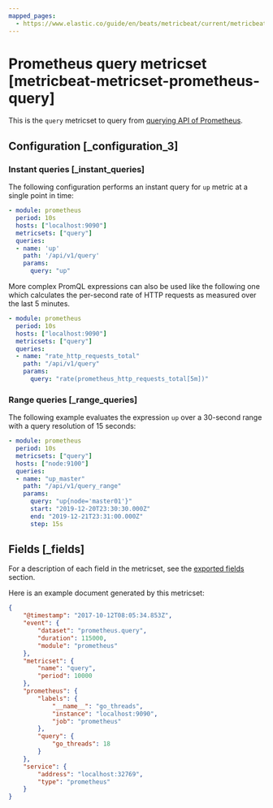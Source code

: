 ```yaml
---
mapped_pages:
  - https://www.elastic.co/guide/en/beats/metricbeat/current/metricbeat-metricset-prometheus-query.html
---
```


<!-- This file is generated! See scripts/docs_collector.py -->

# Prometheus query metricset [metricbeat-metricset-prometheus-query]

This is the `query` metricset to query from [querying API of Prometheus](https://prometheus.io/docs/prometheus/latest/querying/api/#expression-queries).


## Configuration [_configuration_3]


### Instant queries [_instant_queries]

The following configuration performs an instant query for `up` metric at a single point in time:

```yaml
- module: prometheus
  period: 10s
  hosts: ["localhost:9090"]
  metricsets: ["query"]
  queries:
  - name: 'up'
    path: '/api/v1/query'
    params:
      query: "up"
```

More complex PromQL expressions can also be used like the following one which calculates the per-second rate of HTTP requests as measured over the last 5 minutes.

```yaml
- module: prometheus
  period: 10s
  hosts: ["localhost:9090"]
  metricsets: ["query"]
  queries:
  - name: "rate_http_requests_total"
    path: "/api/v1/query"
    params:
      query: "rate(prometheus_http_requests_total[5m])"
```


### Range queries [_range_queries]

The following example evaluates the expression `up` over a 30-second range with a query resolution of 15 seconds:

```yaml
- module: prometheus
  period: 10s
  metricsets: ["query"]
  hosts: ["node:9100"]
  queries:
  - name: "up_master"
    path: "/api/v1/query_range"
    params:
      query: "up{node='master01'}"
      start: "2019-12-20T23:30:30.000Z"
      end: "2019-12-21T23:31:00.000Z"
      step: 15s
```

## Fields [_fields]

For a description of each field in the metricset, see the [exported fields](/reference/metricbeat/exported-fields-prometheus.md) section.

Here is an example document generated by this metricset:

```json
{
    "@timestamp": "2017-10-12T08:05:34.853Z",
    "event": {
        "dataset": "prometheus.query",
        "duration": 115000,
        "module": "prometheus"
    },
    "metricset": {
        "name": "query",
        "period": 10000
    },
    "prometheus": {
        "labels": {
            "__name__": "go_threads",
            "instance": "localhost:9090",
            "job": "prometheus"
        },
        "query": {
            "go_threads": 18
        }
    },
    "service": {
        "address": "localhost:32769",
        "type": "prometheus"
    }
}
```
